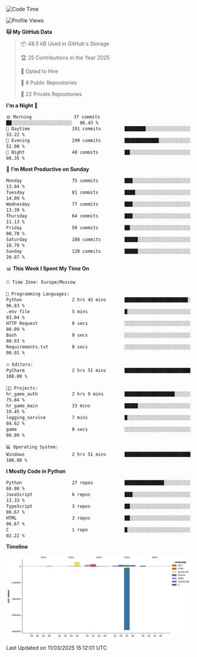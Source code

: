 <!--START_SECTION:waka-->
![Code Time](http://img.shields.io/badge/Code%20Time-616%20hrs%2036%20mins-blue)

![Profile Views](http://img.shields.io/badge/Profile%20Views-1-blue)

**🐱 My GitHub Data** 

> 📦 48.5 kB Used in GitHub's Storage 
 > 
> 🏆 25 Contributions in the Year 2025
 > 
> 💼 Opted to Hire
 > 
> 📜 8 Public Repositories 
 > 
> 🔑 22 Private Repositories 
 > 
**I'm a Night 🦉** 

```text
🌞 Morning                37 commits          ██░░░░░░░░░░░░░░░░░░░░░░░   06.43 % 
🌆 Daytime                191 commits         ████████░░░░░░░░░░░░░░░░░   33.22 % 
🌃 Evening                299 commits         █████████████░░░░░░░░░░░░   52.00 % 
🌙 Night                  48 commits          ██░░░░░░░░░░░░░░░░░░░░░░░   08.35 % 
```
📅 **I'm Most Productive on Sunday** 

```text
Monday                   75 commits          ███░░░░░░░░░░░░░░░░░░░░░░   13.04 % 
Tuesday                  81 commits          ████░░░░░░░░░░░░░░░░░░░░░   14.09 % 
Wednesday                77 commits          ███░░░░░░░░░░░░░░░░░░░░░░   13.39 % 
Thursday                 64 commits          ███░░░░░░░░░░░░░░░░░░░░░░   11.13 % 
Friday                   50 commits          ██░░░░░░░░░░░░░░░░░░░░░░░   08.70 % 
Saturday                 108 commits         █████░░░░░░░░░░░░░░░░░░░░   18.78 % 
Sunday                   120 commits         █████░░░░░░░░░░░░░░░░░░░░   20.87 % 
```


📊 **This Week I Spent My Time On** 

```text
🕑︎ Time Zone: Europe/Moscow

💬 Programming Languages: 
Python                   2 hrs 45 mins       ████████████████████████░   96.83 % 
.env file                5 mins              █░░░░░░░░░░░░░░░░░░░░░░░░   03.04 % 
HTTP Request             0 secs              ░░░░░░░░░░░░░░░░░░░░░░░░░   00.09 % 
Bash                     0 secs              ░░░░░░░░░░░░░░░░░░░░░░░░░   00.03 % 
Requirements.txt         0 secs              ░░░░░░░░░░░░░░░░░░░░░░░░░   00.01 % 

🔥 Editors: 
PyCharm                  2 hrs 51 mins       █████████████████████████   100.00 % 

🐱‍💻 Projects: 
hr_game_auth             2 hrs 9 mins        ███████████████████░░░░░░   75.84 % 
hr_game_main             33 mins             █████░░░░░░░░░░░░░░░░░░░░   19.45 % 
logging_service          7 mins              █░░░░░░░░░░░░░░░░░░░░░░░░   04.62 % 
game                     0 secs              ░░░░░░░░░░░░░░░░░░░░░░░░░   00.09 % 

💻 Operating System: 
Windows                  2 hrs 51 mins       █████████████████████████   100.00 % 
```

**I Mostly Code in Python** 

```text
Python                   27 repos            ███████████████░░░░░░░░░░   60.00 % 
JavaScript               6 repos             ███░░░░░░░░░░░░░░░░░░░░░░   13.33 % 
TypeScript               3 repos             ██░░░░░░░░░░░░░░░░░░░░░░░   06.67 % 
HTML                     3 repos             ██░░░░░░░░░░░░░░░░░░░░░░░   06.67 % 
C                        1 repo              █░░░░░░░░░░░░░░░░░░░░░░░░   02.22 % 
```



**Timeline**

![Lines of Code chart](https://raw.githubusercontent.com/adlemx/adlemx/main/assets/bar_graph.png)


 Last Updated on 11/03/2025 15:12:01 UTC
<!--END_SECTION:waka-->
